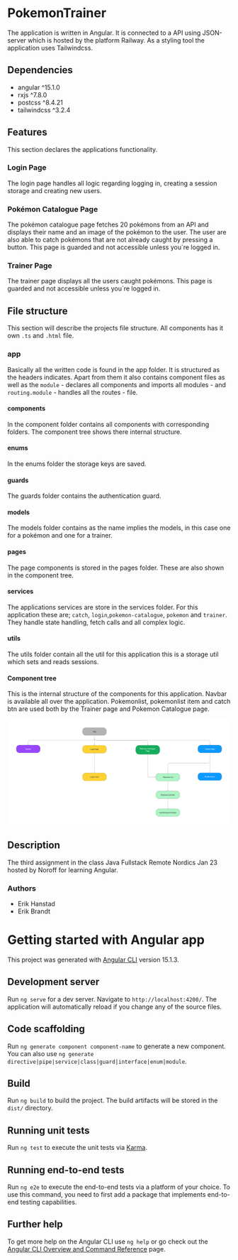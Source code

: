 
# PokemonTrainer
The application is written in Angular. It is connected to a API using JSON-server which is hosted by the platform Railway. As a styling tool the application uses Tailwindcss.

## Dependencies
- angular ^15.1.0
- rxjs ^7.8.0
- postcss ^8.4.21
- tailwindcss ^3.2.4

## Features
This section declares the applications functionality.

### Login Page
The login page handles all logic regarding logging in, creating a session storage and creating new users.

### Pokémon Catalogue Page
The pokémon catalogue page fetches 20 pokémons from an API and displays their name and an image of the pokémon to the user. The user are also able to catch pokémons that are not already caught by pressing a button. This page is guarded and not accessible unless you´re logged in.

### Trainer Page
The trainer page displays all the users caught pokémons. This page is guarded and not accessible unless you´re logged in.

## File structure
This section will describe the projects file structure. All components has it own `.ts` and `.html` file.

### app
Basically all the written code is found in the app folder. It is structured as the headers indicates. Apart from them it also contains component files as well as the `module` - declares all components and imports all modules - and `routing.module` - handles all the routes - file.

#### components
In the component folder contains all components with corresponding folders. The component tree shows there internal structure. 

#### enums
In the enums folder the storage keys are saved.

#### guards
The guards folder contains the authentication guard.

#### models
The models folder contains as the name implies the models, in this case one for a pokémon and one for a trainer.

#### pages
The page components is stored in the pages folder. These are also shown in the component tree.

#### services
The applications services are store in the services folder. For this application these are; `catch`, `login`,`pokemon-catalogue`, `pokemon` and `trainer`. They handle state handling, fetch calls and all complex logic.

#### utils
The utils folder contain all the util for this application this is a storage util which sets and reads sessions.

#### Component tree
This is the internal structure of the components for this application. Navbar is available all over the application. Pokemonlist, pokemonlist item and catch btn are used both by the Trainer page and Pokemon Catalogue page.

![Pokémon Component tree](./Pokemon-Component-Tree.png)

## Description
The third assignment in the class Java Fullstack Remote Nordics Jan 23 hosted by Noroff for learning Angular.

### Authors
- Erik Hanstad
- Erik Brandt

# Getting started with Angular app
This project was generated with [Angular CLI](https://github.com/angular/angular-cli) version 15.1.3.

## Development server

Run `ng serve` for a dev server. Navigate to `http://localhost:4200/`. The application will automatically reload if you change any of the source files.

## Code scaffolding

Run `ng generate component component-name` to generate a new component. You can also use `ng generate directive|pipe|service|class|guard|interface|enum|module`.

## Build

Run `ng build` to build the project. The build artifacts will be stored in the `dist/` directory.

## Running unit tests

Run `ng test` to execute the unit tests via [Karma](https://karma-runner.github.io).

## Running end-to-end tests

Run `ng e2e` to execute the end-to-end tests via a platform of your choice. To use this command, you need to first add a package that implements end-to-end testing capabilities.

## Further help

To get more help on the Angular CLI use `ng help` or go check out the [Angular CLI Overview and Command Reference](https://angular.io/cli) page.
